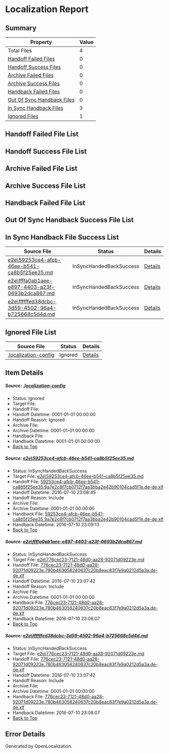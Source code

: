 # <a name='report-top'></a> Localization Report

## Summary
 Property | Value 
 -------- | ----- 
 Total Files | 4
[ Handoff Failed Files ](#handoff-failed-list)| 0
[ Handoff Success Files ](#handoff-success-list)| 0
[ Archive Failed Files ](#archive-failed-list)| 0
[ Archive Success Files ](#archive-success-list)| 0
[ Handback Failed Files ](#handback-failed-list)| 0
[ Out Of Sync Handback Files ](#outofsync-handback-success-list)| 0
[ In Sync Handback Files ](#insync-handback-success-list)| 3
[ Ignored Files ](#ignored-list)| 1

## <a name='handoff-failed-list'></a> Handoff Failed File List

## <a name='handoff-success-list'></a> Handoff Success File List

## <a name='archive-failed-list'></a> Archive Failed File List

## <a name='archive-success-list'></a> Archive Success File List

## <a name='handback-failed-list'></a> Handback Failed File List

## <a name='outofsync-handback-success-list'></a> Out Of Sync Handback Success File List

## <a name='insync-handback-success-list'></a> In Sync Handback File Success List
 Source File | Status | Details 
 ----------- | ------ | ------- 
 [e2e\59253ce4-afcb-46ee-b541-ca8b5f25ee35.md](https://github.com/OpenLocalizationTestOrg/oltest/blob/223a0c0f6c4458a1acd345db1e57545e5c88a3d2/e2e/59253ce4-afcb-46ee-b541-ca8b5f25ee35.md) | InSyncHandedBackSuccess | [Details](#74715de2b5527de9fbbc8656d23584e259226d9d1)
 [e2e\ffffa0ab1aee-e897-4403-a23f-0693b2dca867.md](https://github.com/OpenLocalizationTestOrg/oltest/blob/6ca6d5a0605bbb9842c8e094563dff08e0b064c3/e2e/ffffa0ab1aee-e897-4403-a23f-0693b2dca867.md) | InSyncHandedBackSuccess | [Details](#71efefa13feaf3179b653d1dc03692cfc455b16f2)
 [e2e\ffffffed38dcbc-3d59-4502-96a4-b725668c5d4d.md](https://github.com/OpenLocalizationTestOrg/oltest/blob/223a0c0f6c4458a1acd345db1e57545e5c88a3d2/e2e/ffffffed38dcbc-3d59-4502-96a4-b725668c5d4d.md) | InSyncHandedBackSuccess | [Details](#71efefa13feaf3179b653d1dc03692cfc455b16f3)

## <a name='ignored-list'></a> Ignored File List
 Source File | Status | Details 
 ----------- | ------ | ------- 
 [.localization-config](https://github.com/OpenLocalizationTestOrg/oltest/blob/223a0c0f6c4458a1acd345db1e57545e5c88a3d2/.localization-config) | Ignored | [Details](#3d4f252ac210baf56311d7e97dcc2db10974dbd20)

## Item Details
##### <a name='3d4f252ac210baf56311d7e97dcc2db10974dbd20'></a> Source: [.localization-config](https://github.com/OpenLocalizationTestOrg/oltest/blob/223a0c0f6c4458a1acd345db1e57545e5c88a3d2/.localization-config)
* Status: Ignored
* Target File: 
* Handoff File: 
* Handoff Datetime: 0001-01-01 00:00:00
* Handoff Reason: Ignored
* Archive File: 
* Archive Datetime: 0001-01-01 00:00:00
* Handback File: 
* Handback Datetime: 0001-01-01 00:00:00
* [Back to Top](#report-top)

##### <a name='74715de2b5527de9fbbc8656d23584e259226d9d1'></a> Source: [e2e\59253ce4-afcb-46ee-b541-ca8b5f25ee35.md](https://github.com/OpenLocalizationTestOrg/oltest/blob/223a0c0f6c4458a1acd345db1e57545e5c88a3d2/e2e/59253ce4-afcb-46ee-b541-ca8b5f25ee35.md)
* Status: InSyncHandedBackSuccess
* Target File: [e2e\59253ce4-afcb-46ee-b541-ca8b5f25ee35.md](https://github.com/OpenLocalizationTestOrg/oltest-dede-fly/blob/40719ad9e82ac220046d8c2efcfaa894771380f6/e2e/59253ce4-afcb-46ee-b541-ca8b5f25ee35.md)
* Handoff File: [59253ce4-afcb-46ee-b541-ca8b5f25ee35.9a7e2c8f7cb0712f7aa3bba2e42b90104cad5f1e.de-de.xlf](https://github.com/OpenLocalizationTestOrg/olhandoff-e2e/blob/863b0d7c24bb8b3e1f2a5a9d7a5b3111d43bf3ba/ol-handoff/OpenLocalizationTestOrg/oltest-dede-fly/ci/ht/59253ce4-afcb-46ee-b541-ca8b5f25ee35.9a7e2c8f7cb0712f7aa3bba2e42b90104cad5f1e.de-de.xlf)
* Handoff Datetime: 2016-07-10 23:08:45
* Handoff Reason: Include
* Archive File: 
* Archive Datetime: 0001-01-01 00:00:00
* Handback File: [59253ce4-afcb-46ee-b541-ca8b5f25ee35.9a7e2c8f7cb0712f7aa3bba2e42b90104cad5f1e.de-de.xlf](https://github.com/OpenLocalizationTestOrg/olhandback-e2e/blob/ad44d497671e2492b22d6fd542c6d789e2821f48/ol-handback/OpenLocalizationTestOrg/oltest-dede-fly/ci/ht/59253ce4-afcb-46ee-b541-ca8b5f25ee35.9a7e2c8f7cb0712f7aa3bba2e42b90104cad5f1e.de-de.xlf)
* Handback Datetime: 2016-07-10 23:09:13
* [Back to Top](#report-top)

##### <a name='71efefa13feaf3179b653d1dc03692cfc455b16f2'></a> Source: [e2e\ffffa0ab1aee-e897-4403-a23f-0693b2dca867.md](https://github.com/OpenLocalizationTestOrg/oltest/blob/6ca6d5a0605bbb9842c8e094563dff08e0b064c3/e2e/ffffa0ab1aee-e897-4403-a23f-0693b2dca867.md)
* Status: InSyncHandedBackSuccess
* Target File: [e2e\776cec23-7121-48d0-aa28-92071d09223e.md](https://github.com/OpenLocalizationTestOrg/oltest-dede-fly/blob/b578007a965d7001ad72c22955fea24f5fc106fd/e2e/776cec23-7121-48d0-aa28-92071d09223e.md)
* Handoff File: [776cec23-7121-48d0-aa28-92071d09223e.780b463058240637c20b8eac83f7e9a0212d5a3a.de-de.xlf](https://github.com/OpenLocalizationTestOrg/olhandoff-e2e/blob/f3bd34f618981b1934bff9d3e062593c52f23b35/ol-handoff/OpenLocalizationTestOrg/oltest-dede-fly/ci/ht/776cec23-7121-48d0-aa28-92071d09223e.780b463058240637c20b8eac83f7e9a0212d5a3a.de-de.xlf)
* Handoff Datetime: 2016-07-10 23:07:42
* Handoff Reason: Include
* Archive File: 
* Archive Datetime: 0001-01-01 00:00:00
* Handback File: [776cec23-7121-48d0-aa28-92071d09223e.780b463058240637c20b8eac83f7e9a0212d5a3a.de-de.xlf](https://github.com/OpenLocalizationTestOrg/olhandback-e2e/blob/e92046827b6c9e2c0db13ebf7a806342e2cd5749/ol-handback/OpenLocalizationTestOrg/oltest-dede-fly/ci/ht/776cec23-7121-48d0-aa28-92071d09223e.780b463058240637c20b8eac83f7e9a0212d5a3a.de-de.xlf)
* Handback Datetime: 2016-07-10 23:08:07
* [Back to Top](#report-top)

##### <a name='71efefa13feaf3179b653d1dc03692cfc455b16f3'></a> Source: [e2e\ffffffed38dcbc-3d59-4502-96a4-b725668c5d4d.md](https://github.com/OpenLocalizationTestOrg/oltest/blob/223a0c0f6c4458a1acd345db1e57545e5c88a3d2/e2e/ffffffed38dcbc-3d59-4502-96a4-b725668c5d4d.md)
* Status: InSyncHandedBackSuccess
* Target File: [e2e\776cec23-7121-48d0-aa28-92071d09223e.md](https://github.com/OpenLocalizationTestOrg/oltest-dede-fly/blob/b578007a965d7001ad72c22955fea24f5fc106fd/e2e/776cec23-7121-48d0-aa28-92071d09223e.md)
* Handoff File: [776cec23-7121-48d0-aa28-92071d09223e.780b463058240637c20b8eac83f7e9a0212d5a3a.de-de.xlf](https://github.com/OpenLocalizationTestOrg/olhandoff-e2e/blob/f3bd34f618981b1934bff9d3e062593c52f23b35/ol-handoff/OpenLocalizationTestOrg/oltest-dede-fly/ci/ht/776cec23-7121-48d0-aa28-92071d09223e.780b463058240637c20b8eac83f7e9a0212d5a3a.de-de.xlf)
* Handoff Datetime: 2016-07-10 23:07:42
* Handoff Reason: Include
* Archive File: 
* Archive Datetime: 0001-01-01 00:00:00
* Handback File: [776cec23-7121-48d0-aa28-92071d09223e.780b463058240637c20b8eac83f7e9a0212d5a3a.de-de.xlf](https://github.com/OpenLocalizationTestOrg/olhandback-e2e/blob/e92046827b6c9e2c0db13ebf7a806342e2cd5749/ol-handback/OpenLocalizationTestOrg/oltest-dede-fly/ci/ht/776cec23-7121-48d0-aa28-92071d09223e.780b463058240637c20b8eac83f7e9a0212d5a3a.de-de.xlf)
* Handback Datetime: 2016-07-10 23:08:07
* [Back to Top](#report-top)


## Error Details

Generated by OpenLocalization.
